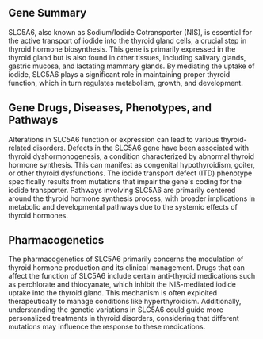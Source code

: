 ## Gene Summary
SLC5A6, also known as Sodium/Iodide Cotransporter (NIS), is essential for the active transport of iodide into the thyroid gland cells, a crucial step in thyroid hormone biosynthesis. This gene is primarily expressed in the thyroid gland but is also found in other tissues, including salivary glands, gastric mucosa, and lactating mammary glands. By mediating the uptake of iodide, SLC5A6 plays a significant role in maintaining proper thyroid function, which in turn regulates metabolism, growth, and development.

## Gene Drugs, Diseases, Phenotypes, and Pathways
Alterations in SLC5A6 function or expression can lead to various thyroid-related disorders. Defects in the SLC5A6 gene have been associated with thyroid dyshormonogenesis, a condition characterized by abnormal thyroid hormone synthesis. This can manifest as congenital hypothyroidism, goiter, or other thyroid dysfunctions. The iodide transport defect (ITD) phenotype specifically results from mutations that impair the gene's coding for the iodide transporter. Pathways involving SLC5A6 are primarily centered around the thyroid hormone synthesis process, with broader implications in metabolic and developmental pathways due to the systemic effects of thyroid hormones.

## Pharmacogenetics
The pharmacogenetics of SLC5A6 primarily concerns the modulation of thyroid hormone production and its clinical management. Drugs that can affect the function of SLC5A6 include certain anti-thyroid medications such as perchlorate and thiocyanate, which inhibit the NIS-mediated iodide uptake into the thyroid gland. This mechanism is often exploited therapeutically to manage conditions like hyperthyroidism. Additionally, understanding the genetic variations in SLC5A6 could guide more personalized treatments in thyroid disorders, considering that different mutations may influence the response to these medications.